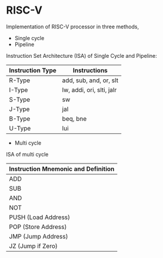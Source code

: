 # RISC-V
Implementation of RISC-V processor in three methods,
- Single cycle
- Pipeline

Instruction Set Architecture (ISA) of Single Cycle and Pipeline:

| Instruction Type | Instructions               |
|------------------|---------------------------|
| R-Type           | add, sub, and, or, slt     |
| I-Type           | lw, addi, ori, slti, jalr  |
| S-Type           | sw                          |
| J-Type           | jal                         |
| B-Type           | beq, bne                    |
| U-Type           | lui                         |



- Multi cycle

ISA of multi cycle

| Instruction Mnemonic and Definition |
|------------------------------------|
| ADD                                |
| SUB                                |
| AND                                |
| NOT                                |
| PUSH (Load Address)                |
| POP (Store Address)                |
| JMP (Jump Address)                 |
| JZ (Jump if Zero)                  |

